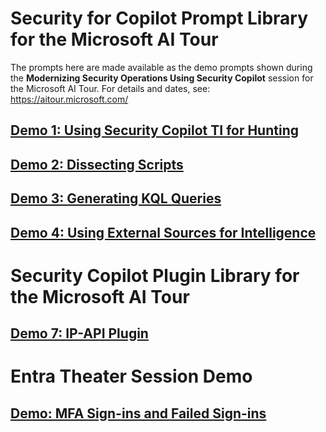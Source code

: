 # Security for Copilot Prompt Library for the Microsoft AI Tour

The prompts here are made available as the demo prompts shown during the **Modernizing Security Operations Using Security Copilot** session for the Microsoft AI Tour. For details and dates, see: https://aitour.microsoft.com/

## <a href="https://github.com/rod-trent/Copilot-for-Security/blob/main/AzureAITour/Demos/Hunting.md" target="_blank">Demo 1: Using Security Copilot TI for Hunting</a>

## <a href="https://github.com/rod-trent/Copilot-for-Security/blob/main/AzureAITour/Demos/Dissecting_Scripts.md" target="_blank">Demo 2: Dissecting Scripts</a>

## <a href="https://github.com/rod-trent/Copilot-for-Security/blob/main/AzureAITour/Demos/Generate_KQL.md" target="_blank">Demo 3: Generating KQL Queries</a>

## <a href="https://github.com/rod-trent/Copilot-for-Security/blob/main/AzureAITour/Demos/External_Sources.md" target="_blank">Demo 4: Using External Sources for Intelligence</a>


# Security Copilot Plugin Library for the Microsoft AI Tour

## <a href="https://github.com/rod-trent/Copilot-for-Security/tree/main/AzureAITour/Plugins/IP-API" target="_blank">Demo 7: IP-API Plugin</a>


# Entra Theater Session Demo

## <a href="https://github.com/rod-trent/Copilot-for-Security/blob/main/AzureAITour/Demos/Entra_Theater.md" target="_blank">Demo: MFA Sign-ins and Failed Sign-ins</a>
